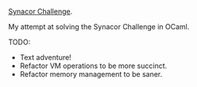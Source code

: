 [Synacor Challenge](https://challenge.synacor.com).

My attempt at solving the Synacor Challenge in OCaml.

TODO:
- Text adventure!
- Refactor VM operations to be more succinct.
- Refactor memory management to be saner.